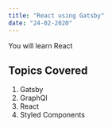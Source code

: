 ```yaml
---
title: "React using Gatsby"
date: "24-02-2020"
---
```


You will learn React

## Topics Covered

1. Gatsby
2. GraphQl
3. React
4. Styled Components